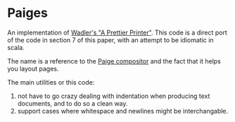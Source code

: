 # Paiges
An implementation of [Wadler's "A Prettier Printer"](http://homepages.inf.ed.ac.uk/wadler/papers/prettier/prettier.pdf).
This code is a direct port of the code in section 7 of this paper, with an attempt to be idiomatic
in scala.

The name is a reference to the [Paige compositor](https://en.wikipedia.org/wiki/Paige_Compositor)
and the fact that it helps you layout pages.

The main utilities or this code:

1. not have to go crazy dealing with indentation when producing text documents, and to do so a clean way.
2. support cases where whitespace and newlines might be interchangable.


